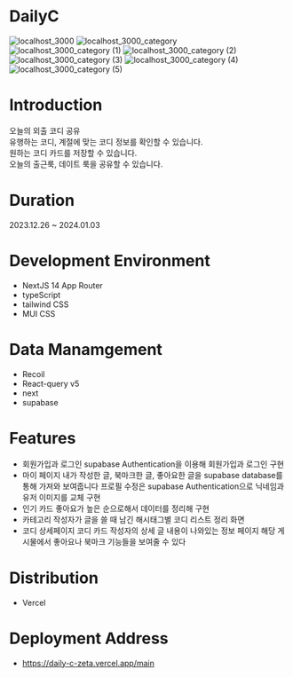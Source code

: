 # DailyC

![localhost_3000](https://github.com/yachaechae/DailyC/assets/96414670/27b3784b-86e0-4b40-86e3-439445b3622c)
![localhost_3000_category](https://github.com/yachaechae/DailyC/assets/96414670/23c6026d-a537-4a29-9a0d-99b30266b682)
![localhost_3000_category (1)](https://github.com/yachaechae/DailyC/assets/96414670/c01301a5-946b-4dc8-ad92-6fac5041efc7)
![localhost_3000_category (2)](https://github.com/yachaechae/DailyC/assets/96414670/6e93b45a-ea87-4350-b289-ec9129b6209c)
![localhost_3000_category (3)](https://github.com/yachaechae/DailyC/assets/96414670/ef866906-5741-422a-996a-f0f328d9e30d)
![localhost_3000_category (4)](https://github.com/yachaechae/DailyC/assets/96414670/7d2ae674-00fd-40cd-8053-745d109689ee)
![localhost_3000_category (5)](https://github.com/yachaechae/DailyC/assets/96414670/d20d6842-09cf-40e3-9493-da2bcca99483)

# Introduction
오늘의 외출 코디 공유  
유행하는 코디, 계절에 맞는 코디 정보를 확인할 수 있습니다.  
원하는 코디 카드를 저장할 수 있습니다.  
오늘의 출근룩, 데이트 룩을 공유할 수 있습니다.  

# Duration
2023.12.26 ~ 2024.01.03

# Development Environment
- NextJS 14 App Router
- typeScript
- tailwind CSS
- MUI CSS

# Data Manamgement
- Recoil
- React-query v5
- next
- supabase

# Features
- 회원가입과 로그인
supabase Authentication을 이용해 회원가입과 로그인 구현
- 마이 페이지
내가 작성한 글, 북마크한 글, 좋아요한 글을 supabase database를 통해 가져와 보여줍니다
프로필 수정은 supabase Authentication으로 닉네임과 유저 이미지를 교체 구현
- 인기 카드
좋아요가 높은 순으로해서 데이터를 정리해 구현
- 카테고리
작성자가 글을 쓸 때 남긴 해시태그별 코디 리스트 정리 화면
- 코디 상세페이지
코디 카드 작성자의 상세 글 내용이 나와있는 정보 페이지
해당 게시물에서 좋아요나 북마크 기능들을 보여줄 수 있다

# Distribution
- Vercel

# Deployment Address
- https://daily-c-zeta.vercel.app/main
